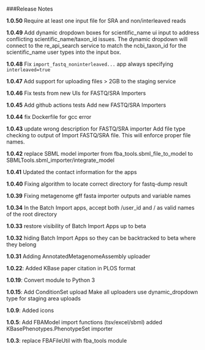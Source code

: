 ###Release Notes

**1.0.50**
Require at least one input file for SRA and non/interleaved reads

**1.0.49**
Add dynamic dropdown boxes for scientific_name ui input to address conflicting scientific_name/taxon_id issues. The dynamic dropdown will connect to the re_api_search service to match the ncbi_taxon_id for the scientific_name user types into the input box.

**1.0.48**
Fix `import_fastq_noninterleaved...` app always specifying `interleaved=true`

**1.0.47**
Add support for uploading files > 2GB to the staging service

**1.0.46**
Fix tests from new UIs for FASTQ/SRA Importers 

**1.0.45**
Add github actions tests
Add new FASTQ/SRA Importers

**1.0.44**
fix Dockerfile for gcc error

**1.0.43**
update wrong description for FASTQ/SRA importer
Add file type checking to output of Import FASTQ/SRA file. This will enforce proper file names.

**1.0.42**
replace SBML model importer from fba_tools.sbml_file_to_model to SBMLTools.sbml_importer/integrate_model

**1.0.41**
Updated the contact information for the apps

**1.0.40**
Fixing algorithm to locate correct directory for fastq-dump result

**1.0.39**
Fixing metagenome gff fasta importer outputs and variable names

**1.0.34**
In the Batch Import apps, accept both /user_id and / as valid names of the root directory

**1.0.33**
restore visibility of Batch Import Apps up to beta

**1.0.32**
hiding Batch Import Apps so they can be backtracked to beta where they belong

**1.0.31**
Adding AnnotatedMetagenomeAssembly uploader

**1.0.22**:
Added KBase paper citation in PLOS format

**1.0.19**:
Convert  module to Python 3

**1.0.15**:
Add ConditionSet upload
Make all uploaders use dynamic_dropdown type for staging area uploads

**1.0.9**:
Added icons

**1.0.5**:
Add FBAModel import functions (tsv/excel/sbml)
added KBasePhenotypes.PhenotypeSet importer

**1.0.3**:
replace FBAFileUtil with fba_tools module
